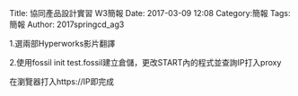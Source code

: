 Title: 協同產品設計實習  W3簡報
Date: 2017-03-09 12:08
Category:簡報
Tags:簡報
Author: 2017springcd_ag3



<!-- PELICAN_END_SUMMARY -->


<p1>1.選兩部Hyperworks影片翻譯</p1>	

<p2>2.使用fossil init test.fossil建立倉儲，更改START內的程式並查詢IP打入proxy</p2>

</p3>在瀏覽器打入https://IP即完成 </p3>



